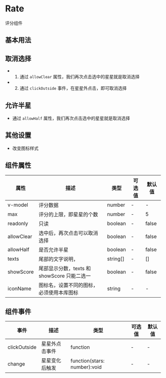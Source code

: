 # Rate

评分组件

## 基本用法

<Rate />

## 取消选择

- 1. 通过 `allowClear` 属性，我们再次点击选中的星星就是取消选择
- 2. 通过 `clickOutside` 事件，在星星外点击，即可取消选择

<RateClear />

## 允许半星

- 通过 `allowHalf` 属性，我们再次点击选中的星星就是取消选择

<RateHalf />

## 其他设置

- 改变图标样式

<RateOther />

## 组件属性

| 属性       | 描述                                        | 类型     | 可选值 | 默认值 |
| ---------- | ------------------------------------------- | -------- | ------ | ------ |
| v-model    | 评分数据                                    | number   | -      | -      |
| max        | 评分的上限，即星星的个数                    | number   | -      | 5      |
| readonly   | 只读                                        | boolean  | -      | false  |
| allowClear | 选中后，再次点击可以取消选择                | boolean  | -      | false  |
| allowHalf  | 是否允许半星                                | boolean  | -      | false  |
| texts      | 尾部的文字说明，                            | string[] | -      | []     |
| showScore  | 尾部显示分数，texts 和 showScore 只能二选一 | boolean  | -      | false  |
| iconName   | 图标名，设置不同的图标，必须使用本库图标    | string   | -      | -      |

## 组件事件

| 事件         | 描述           | 类型                         | 可选值 | 默认值 |
| ------------ | -------------- | ---------------------------- | ------ | ------ |
| clickOutside | 星星外点击事件 | function                     | -      | -      |
| change       | 星星变化后触发 | function(stars: number):void | -      | -      |

